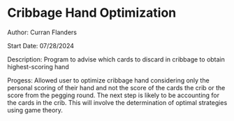# Cribbage Hand Optimization
Author: Curran Flanders

Start Date: 07/28/2024

Description: Program to advise which cards to discard in cribbage to obtain highest-scoring hand

Progess: Allowed user to optimize cribbage hand considering only the personal scoring of their hand and not the score of the cards the crib or the score from the pegging round. The next step is likely to be accounting for the cards in the crib. This will involve the determination of optimal strategies using game theory.
